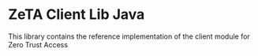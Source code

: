 # ZeTA Client Lib Java


This library contains the reference implementation of the client module for Zero Trust Access